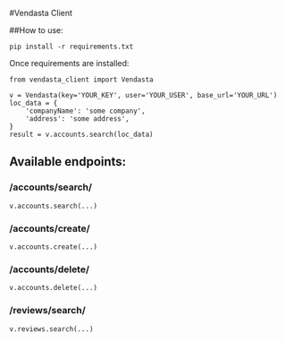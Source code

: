 #Vendasta Client

##How to use:

```
pip install -r requirements.txt
```

Once requirements are installed:

```
from vendasta_client import Vendasta

v = Vendasta(key='YOUR_KEY', user='YOUR_USER', base_url='YOUR_URL')
loc_data = {
    'companyName': 'some company',
    'address': 'some address',
}
result = v.accounts.search(loc_data)
```

## Available endpoints:

### /accounts/search/
```v.accounts.search(...)```
### /accounts/create/
```v.accounts.create(...)```
### /accounts/delete/
```v.accounts.delete(...)```

### /reviews/search/
```v.reviews.search(...)```
